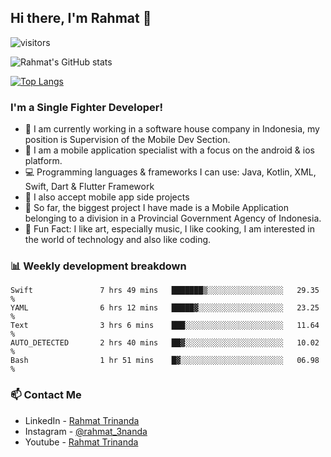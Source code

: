 ## Hi there, I'm Rahmat 👋
![visitors](https://visitor-badge.glitch.me/badge?page_id=https://github.com/rahmat3nanda/)

![Rahmat's GitHub stats](https://github-readme-stats.vercel.app/api?username=rahmat3nanda&count_private=true&show_icons=true&theme=radical)

[![Top Langs](https://github-readme-stats.vercel.app/api/top-langs/?username=rahmat3nanda&show_icons=true&theme=radical&layout=compact)](https://github.com/rahmat3nanda/github-readme-stats)

### I'm a Single Fighter Developer!
- :office: I am currently working in a software house company in Indonesia, my position is Supervision of the Mobile Dev Section.
- :iphone: I am a mobile application specialist with a focus on the android & ios platform.
- :computer: Programming languages & frameworks I can use: Java, Kotlin, XML, Swift, Dart & Flutter Framework
- :handshake: I also accept mobile app side projects
- :police_car: So far, the biggest project I have made is a Mobile Application belonging to a division in a Provincial Government Agency of Indonesia.
- :notebook: Fun Fact: I like art, especially music, I like cooking, I am interested in the world of technology and also like coding.

### 📊 Weekly development breakdown

<!--START_SECTION:waka-->

```text
Swift               7 hrs 49 mins   ███████▒░░░░░░░░░░░░░░░░░   29.35 %
YAML                6 hrs 12 mins   █████▓░░░░░░░░░░░░░░░░░░░   23.25 %
Text                3 hrs 6 mins    ███░░░░░░░░░░░░░░░░░░░░░░   11.64 %
AUTO_DETECTED       2 hrs 40 mins   ██▓░░░░░░░░░░░░░░░░░░░░░░   10.02 %
Bash                1 hr 51 mins    █▓░░░░░░░░░░░░░░░░░░░░░░░   06.98 %
```

<!--END_SECTION:waka-->

### 📫 Contact Me
- LinkedIn - [Rahmat Trinanda](https://www.linkedin.com/in/rahmat-trinanda/)
- Instagram - [@rahmat_3nanda](https://www.instagram.com/rahmat_3nanda/)
- Youtube - [Rahmat Trinanda](https://www.youtube.com/channel/UCmhq5_o2cDpYsTtBl24XEAw)
